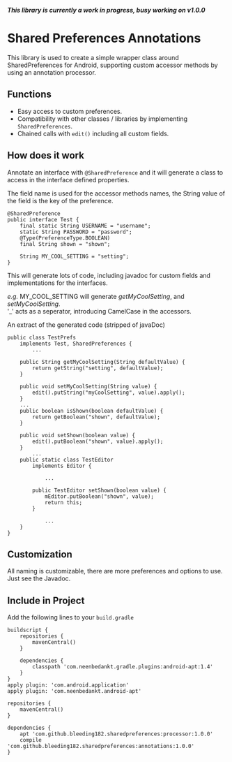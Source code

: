 ***This library is currently a work in progress, busy working on v1.0.0***

# Shared Preferences Annotations
This library is used to create a simple wrapper class around SharedPreferences for Android,
supporting custom accessor methods by using an annotation processor.

## Functions
* Easy access to custom preferences.
* Compatibility with other classes / libraries by implementing `SharedPreferences`.
* Chained calls with `edit()` including all custom fields.

## How does it work
Annotate an interface with `@SharedPreference` and it will generate a class to access in
the interface defined properties.

The field name is used for the accessor methods names, the String value of the field is the key of the preference.

    @SharedPreference
    public interface Test {
        final static String USERNAME = "username";
        static String PASSWORD = "password";
        @Type(PreferenceType.BOOLEAN)
        final String shown = "shown";
    
        String MY_COOL_SETTING = "setting";
    }
    
This will generate lots of code,
including javadoc for custom fields and implementations for the interfaces.

*e.g.* MY_COOL_SETTING will generate *getMyCoolSetting*, and *setMyCoolSetting*.  
'_' acts as a seperator, introducing CamelCase in the accessors.

An extract of the generated code (stripped of javaDoc)

    public class TestPrefs
        implements Test, SharedPreferences {
            ...
            
        public String getMyCoolSetting(String defaultValue) {
            return getString("setting", defaultValue);
        }
        
        public void setMyCoolSetting(String value) {
            edit().putString("myCoolSetting", value).apply();
        }
        ...
        public boolean isShown(boolean defaultValue) {
            return getBoolean("shown", defaultValue);
        }
        
        public void setShown(boolean value) {
            edit().putBoolean("shown", value).apply();
        }
            ...
        public static class TestEditor
            implements Editor {
                
                ...
                
            public TestEditor setShown(boolean value) {
                mEditor.putBoolean("shown", value);
                return this;
            }
            
                ...
        }
    }

## Customization
All naming is customizable, there are more preferences and options to use. Just see the Javadoc.

## Include in Project
Add the following lines to your `build.gradle`

    buildscript {
        repositories {
            mavenCentral()
        }
    
        dependencies {
            classpath 'com.neenbedankt.gradle.plugins:android-apt:1.4'
        }
    }
    apply plugin: 'com.android.application'
    apply plugin: 'com.neenbedankt.android-apt'
    
    repositories {
        mavenCentral()
    }
    
    dependencies {
        apt 'com.github.bleeding182.sharedpreferences:processor:1.0.0'
        compile 'com.github.bleeding182.sharedpreferences:annotations:1.0.0'
    }
